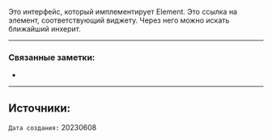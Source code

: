 Это интерфейс, который имплементирует Element. Это ссылка на элемент, соответствующий виджету. Через него можно искать ближайший инхерит.

---
### Связанные заметки:
- 

---
**Источники**: 
- 

`Дата создания:` 20230608